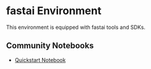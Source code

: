 
# fastai Environment

This environment is equipped with fastai tools and SDKs.

## Community Notebooks

- [Quickstart Notebook](./quickstart.ipynb)
